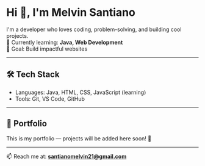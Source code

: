 # Hi 👋, I'm Melvin Santiano  

I'm a developer who loves coding, problem-solving, and building cool projects.  
🌱 Currently learning: **Java, Web Development**  
🚀 Goal: Build impactful websites  

---

## 🛠️ Tech Stack
- Languages: Java, HTML, CSS, JavaScript (learning)  
- Tools: Git, VS Code, GitHub  

---

## 📌 Portfolio
This is my portfolio — projects will be added here soon! 🚧  

---

📫 Reach me at: **santianomelvin21@gmail.com**


